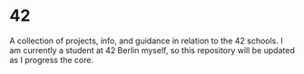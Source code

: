 # 42
A collection of projects, info, and guidance in relation to the 42 schools. I am currently a student at 42 Berlin myself, so this repository will be updated as I progress the core.
